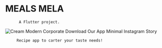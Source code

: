 # MEALS MELA

          A Flutter project.
![Cream Modern Corporate Download Our App Minimal Instagram Story](https://user-images.githubusercontent.com/76724198/179339081-45482579-1c3d-4797-96c0-c622a138f475.jpg)

         Recipe app to carter your taste needs!
